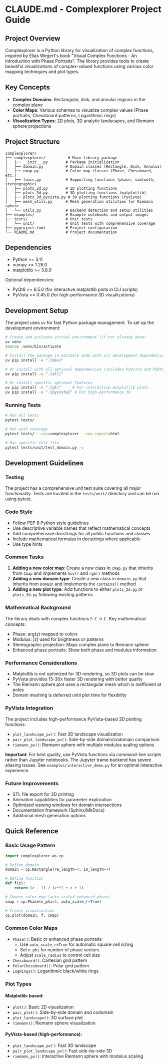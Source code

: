 # CLAUDE.md - Complexplorer Project Guide

## Project Overview

Complexplorer is a Python library for visualization of complex functions, inspired by Elias Wegert's book "Visual Complex Functions - An Introduction with Phase Portraits". The library provides tools to create beautiful visualizations of complex-valued functions using various color mapping techniques and plot types.

## Key Concepts

- **Complex Domains**: Rectangular, disk, and annular regions in the complex plane
- **Color Maps**: Various schemes to visualize complex values (Phase portraits, Chessboard patterns, Logarithmic rings)
- **Visualization Types**: 2D plots, 3D analytic landscapes, and Riemann sphere projections

## Project Structure

```
complexplorer/
├── complexplorer/          # Main library package
│   ├── __init__.py        # Package initialization
│   ├── domain.py          # Domain classes (Rectangle, Disk, Annulus)
│   ├── cmap.py            # Color map classes (Phase, Chessboard, etc.)
│   ├── funcs.py           # Supporting functions (phase, sawtooth, stereographic)
│   ├── plots_2d.py        # 2D plotting functions
│   ├── plots_3d.py        # 3D plotting functions (matplotlib)
│   ├── plots_3d_pyvista.py # 3D plotting functions (PyVista)
│   ├── mesh_utils.py      # Mesh generation utilities for Riemann sphere
│   └── utils.py           # Backend detection and setup utilities
├── examples/              # Example notebooks and output images
├── tests/                 # Unit tests
│   └── unit/              # Unit tests with comprehensive coverage
├── pyproject.toml         # Project configuration
└── README.md              # Project documentation
```

## Dependencies

- Python >= 3.11
- numpy >= 1.26.0
- matplotlib >= 3.8.0

Optional dependencies:
- PyQt6 >= 6.5.0 (for interactive matplotlib plots in CLI scripts)
- PyVista >= 0.45.0 (for high-performance 3D visualizations)

## Development Setup

The project uses `uv` for fast Python package management. To set up the development environment:

```bash
# Create and activate virtual environment (if not already done)
uv venv
source .venv/bin/activate

# Install the package in editable mode with all development dependencies
uv pip install -e ".[dev]"

# Or install with all optional dependencies (includes PyVista and PyQt6)
uv pip install -e ".[all]"

# Or install specific optional features
uv pip install -e ".[qt]"     # For interactive matplotlib plots
uv pip install -e ".[pyvista]" # For high-performance 3D
```

### Running Tests

```bash
# Run all tests
pytest tests/

# Run with coverage
pytest tests/ --cov=complexplorer --cov-report=html

# Run specific test file
pytest tests/unit/test_domain.py -v
```

## Development Guidelines

### Testing

The project has a comprehensive unit test suite covering all major functionality. Tests are located in the `tests/unit/` directory and can be run using pytest.

### Code Style

- Follow PEP 8 Python style guidelines
- Use descriptive variable names that reflect mathematical concepts
- Add comprehensive docstrings for all public functions and classes
- Include mathematical formulas in docstrings where applicable
- Use type hints

### Common Tasks

1. **Adding a new color map**: Create a new class in `cmap.py` that inherits from `Cmap` and implements `hsv()` and `rgb()` methods
2. **Adding a new domain type**: Create a new class in `domain.py` that inherits from `Domain` and implements the `contains()` method
3. **Adding a new plot type**: Add functions to either `plots_2d.py` or `plots_3d.py` following existing patterns

### Mathematical Background

The library deals with complex functions f: ℂ → ℂ. Key mathematical concepts:
- Phase: arg(z) mapped to colors
- Modulus: |z| used for brightness or patterns
- Stereographic projection: Maps complex plane to Riemann sphere
- Enhanced phase portraits: Show both phase and modulus information

### Performance Considerations

- Matplotlib is not optimized for 3D rendering, so 3D plots can be slow
- PyVista provides 15-30x faster 3D rendering with better quality
- The Riemann sphere plot uses a rectangular mesh which is inefficient at poles
- Domain meshing is deferred until plot time for flexibility

### PyVista Integration

The project includes high-performance PyVista-based 3D plotting functions:
- `plot_landscape_pv()`: Fast 3D landscape visualization
- `pair_plot_landscape_pv()`: Side-by-side domain/codomain comparison
- `riemann_pv()`: Riemann sphere with multiple modulus scaling options

**Important**: For best quality, use PyVista functions via command-line scripts rather than Jupyter notebooks. The Jupyter trame backend has severe aliasing issues. See `examples/interactive_demo.py` for an optimal interactive experience.

### Future Improvements

- STL file export for 3D printing
- Animation capabilities for parameter exploration
- Optimized viewing windows for domain intersections
- Documentation framework (Sphinx/MkDocs)
- Additional mesh generation options

## Quick Reference

### Basic Usage Pattern

```python
import complexplorer as cp

# Define domain
domain = cp.Rectangle(re_length=4, im_length=4)

# Define function
def f(z):
    return (z - 1) / (z**2 + z + 1)

# Choose color map (auto-scaled enhanced phase)
cmap = cp.Phase(n_phi=6, auto_scale_r=True)

# Create visualization
cp.plot(domain, f, cmap)
```

### Common Color Maps

- `Phase()`: Basic or enhanced phase portraits
  - Use `auto_scale_r=True` for automatic square cell sizing
  - Set `n_phi` for number of phase sectors
  - Adjust `scale_radius` to control cell size
- `Chessboard()`: Cartesian grid pattern
- `PolarChessboard()`: Polar grid pattern
- `LogRings()`: Logarithmic black/white rings

### Plot Types

#### Matplotlib-based:
- `plot()`: Basic 2D visualization
- `pair_plot()`: Side-by-side domain and codomain
- `plot_landscape()`: 3D surface plot
- `riemann()`: Riemann sphere visualization

#### PyVista-based (high-performance):
- `plot_landscape_pv()`: Fast 3D landscape
- `pair_plot_landscape_pv()`: Fast side-by-side 3D
- `riemann_pv()`: Interactive Riemann sphere with modulus scaling